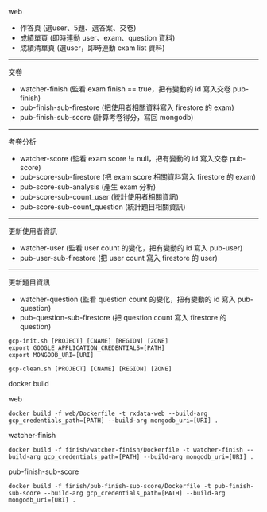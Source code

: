 web
- 作答頁 (選user、5題、選答案、交卷)
- 成績單頁 (即時連動 user、exam、question 資料)
- 成績清單頁 (選user，即時連動 exam list 資料)

---

交卷
- watcher-finish (監看 exam finish == true，把有變動的 id 寫入交卷 pub-finish)
- pub-finish-sub-firestore (把使用者相關資料寫入 firestore 的 exam)
- pub-finish-sub-score (計算考卷得分，寫回 mongodb)

---

考卷分析
- watcher-score (監看 exam score != null，把有變動的 id 寫入交卷 pub-score)
- pub-score-sub-firestore (把 exam score 相關資料寫入 firestore 的 exam)
- pub-score-sub-analysis (產生 exam 分析)
- pub-score-sub-count_user (統計使用者相關資訊)
- pub-score-sub-count_question (統計題目相關資訊)

---

更新使用者資訊
- watcher-user (監看 user count 的變化，把有變動的 id 寫入 pub-user)
- pub-user-sub-firestore (把 user count 寫入 firestore 的 user)

---

更新題目資訊
- watcher-question (監看 question count 的變化，把有變動的 id 寫入 pub-question)
- pub-question-sub-firestore (把 question count 寫入 firestore 的 question)

```
gcp-init.sh [PROJECT] [CNAME] [REGION] [ZONE]
export GOOGLE_APPLICATION_CREDENTIALS=[PATH]
export MONGODB_URI=[URI]
```

```
gcp-clean.sh [PROJECT] [CNAME] [REGION] [ZONE]
```


docker build

web

```
docker build -f web/Dockerfile -t rxdata-web --build-arg gcp_credentials_path=[PATH] --build-arg mongodb_uri=[URI] .
```

watcher-finish

```
docker build -f finish/watcher-finish/Dockerfile -t watcher-finish --build-arg gcp_credentials_path=[PATH] --build-arg mongodb_uri=[URI] .
```


pub-finish-sub-score

```
docker build -f finish/pub-finish-sub-score/Dockerfile -t pub-finish-sub-score --build-arg gcp_credentials_path=[PATH] --build-arg mongodb_uri=[URI] .
```
